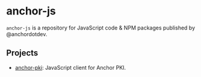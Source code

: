 # anchor-js

`anchor-js` is a repository for JavaScript code & NPM packages published by @anchordotdev.

## Projects

- [anchor-pki](anchor-pki): JavaScript client for Anchor PKI.
